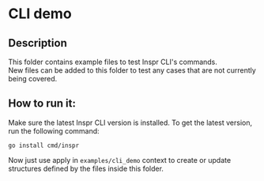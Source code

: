 # CLI demo
## Description
This folder contains example files to test Inspr CLI's commands.  
New files can be added to this folder to test any cases that are not currently being covered.

## How to run it:
Make sure the latest Inspr CLI version is installed. To get the latest version, run the following command:  

`go install cmd/inspr`  

Now just use apply in `examples/cli_demo` context to create or update structures defined by the files inside this folder.